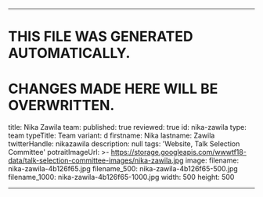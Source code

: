 ----

# THIS FILE WAS GENERATED AUTOMATICALLY.
# CHANGES MADE HERE WILL BE OVERWRITTEN.

title: Nika Zawila
team:
  published: true
  reviewed: true
  id: nika-zawila
  type: team
  typeTitle: Team
  variant: d
  firstname: Nika
  lastname: Zawila
  twitterHandle: nikazawila
  description: null
  tags: 'Website, Talk Selection Committee'
  potraitImageUrl: >-
    https://storage.googleapis.com/wwwtf18-data/talk-selection-committee-images/nika-zawila.jpg
  image:
    filename: nika-zawila-4b126f65.jpg
    filename_500: nika-zawila-4b126f65-500.jpg
    filename_1000: nika-zawila-4b126f65-1000.jpg
    width: 500
    height: 500

----

